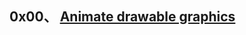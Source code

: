 ## 0x00、 [Animate drawable graphics](https://developer.android.com/guide/topics/graphics/drawable-animation#java)

